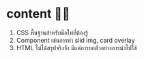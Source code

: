 # content 👩‍💻
1. CSS พื้นฐานสำหรับมือให่ที่ต้องรู้
2. Component เช่นการทำ slid img, card overlay
3. HTML ไม่ได้สรุปจริงจัง มีแค่การยกตัวอย่างการนำไปใช้
